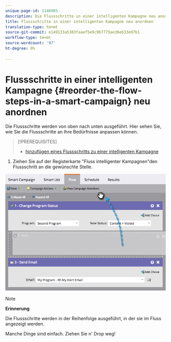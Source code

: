 ```yaml
---
unique-page-id: 1146985
description: Die Flussschritte in einer intelligenten Kampagne neu anordnen - Marketing Docs - Produktdokumentation
title: Flussschritte in einer intelligenten Kampagne neu anordnen
translation-type: tm+mt
source-git-commit: e149133a5383faaef5e9c9b7775ae36e633ed7b1
workflow-type: tm+mt
source-wordcount: '97'
ht-degree: 0%

---
```



# Flussschritte in einer intelligenten Kampagne {#reorder-the-flow-steps-in-a-smart-campaign} neu anordnen

Die Flussschritte werden von oben nach unten ausgeführt. Hier sehen Sie, wie Sie die Flussschritte an Ihre Bedürfnisse anpassen können.

>[!PREREQUISITES]
>
>* [hinzufügen eines Flussschritts zu einer intelligenten Kampagne](../../../../../product-docs/core-marketo-concepts/smart-campaigns/flow-actions/add-a-flow-step-to-a-smart-campaign.md)

>



1. Ziehen Sie auf der Registerkarte &quot;Fluss intelligenter Kampagnen&quot;den Flussschritt an die gewünschte Stelle.

![](assets/image2014-9-22-13-3a49-3a11.png)

>[!NOTE]
>
>**Erinnerung**
>
>Die Flussschritte werden in der Reihenfolge ausgeführt, in der sie im Fluss angezeigt werden.

Manche Dinge sind einfach. Ziehen Sie n&#39; Drop weg!